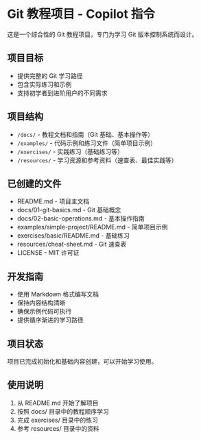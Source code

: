 # Git 教程项目 - Copilot 指令

这是一个综合性的 Git 教程项目，专门为学习 Git 版本控制系统而设计。

## 项目目标
- 提供完整的 Git 学习路径
- 包含实际练习和示例
- 支持初学者到进阶用户的不同需求

## 项目结构
- `/docs/` - 教程文档和指南（Git 基础、基本操作等）
- `/examples/` - 代码示例和练习文件（简单项目示例）
- `/exercises/` - 实践练习（基础练习等）
- `/resources/` - 学习资源和参考资料（速查表、最佳实践等）

## 已创建的文件
- README.md - 项目主文档
- docs/01-git-basics.md - Git 基础概念
- docs/02-basic-operations.md - 基本操作指南
- examples/simple-project/README.md - 简单项目示例
- exercises/basic/README.md - 基础练习
- resources/cheat-sheet.md - Git 速查表
- LICENSE - MIT 许可证

## 开发指南
- 使用 Markdown 格式编写文档
- 保持内容结构清晰
- 确保示例代码可执行
- 提供循序渐进的学习路径

## 项目状态
项目已完成初始化和基础内容创建，可以开始学习使用。

## 使用说明
1. 从 README.md 开始了解项目
2. 按照 docs/ 目录中的教程顺序学习
3. 完成 exercises/ 目录中的练习
4. 参考 resources/ 目录中的资料